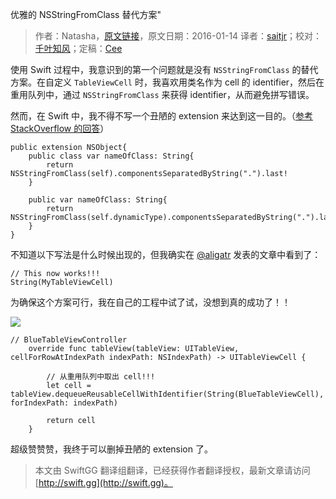 优雅的 NSStringFromClass 替代方案"

> 作者：Natasha，[原文链接](https://www.natashatherobot.com/nsstringfromclass-in-swift/)，原文日期：2016-01-14
> 译者：[saitjr](http://www.brighttj.com)；校对：[千叶知风](http://weibo.com/xiaoxxiao)；定稿：[Cee](https://github.com/Cee)
  










使用 Swift 过程中，我意识到的第一个问题就是没有 `NSStringFromClass` 的替代方案。在自定义 `TableViewCell` 时，我喜欢用类名作为 cell 的 identifier，然后在重用队列中，通过 `NSStringFromClass` 来获得 identifier，从而避免拼写错误。

然而，在 Swift 中，我不得不写一个丑陋的 extension 来达到这一目的。（[参考 StackOverflow 的回答](http://stackoverflow.com/questions/24107658/get-a-user-readable-version-of-the-class-name-in-swift-in-objc-nsstringfromclas)）


    
    public extension NSObject{
        public class var nameOfClass: String{
            return NSStringFromClass(self).componentsSeparatedByString(".").last!
        }
    
        public var nameOfClass: String{
            return NSStringFromClass(self.dynamicType).componentsSeparatedByString(".").last!
        }
    }

不知道以下写法是什么时候出现的，但我确实在 [@aligatr](http://alisoftware.github.io/swift/generics/2016/01/06/generic-tableviewcells/) 发表的文章中看到了：

    
    // This now works!!!
    String(MyTableViewCell)

为确保这个方案可行，我在自己的工程中试了试，没想到真的成功了！！

![](http://swift.gg/img/articles/nsstringfromclass-in-swift/Screen-Shot-2016-01-15-at-9.12.02-AM.png1454009116.0360203)

    
    // BlueTableViewController
        override func tableView(tableView: UITableView, cellForRowAtIndexPath indexPath: NSIndexPath) -> UITableViewCell {
    
            // 从重用队列中取出 cell!!!
            let cell = tableView.dequeueReusableCellWithIdentifier(String(BlueTableViewCell), forIndexPath: indexPath)
    
            return cell
        }

超级赞赞赞，我终于可以删掉丑陋的 extension 了。
> 本文由 SwiftGG 翻译组翻译，已经获得作者翻译授权，最新文章请访问 [http://swift.gg](http://swift.gg)。